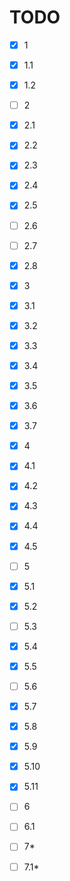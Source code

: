 # TODO

* [x] 1
* [x] 1.1
* [x] 1.2

* [ ] 2
* [x] 2.1
* [x] 2.2
* [x] 2.3
* [x] 2.4
* [x] 2.5
* [ ] 2.6
* [ ] 2.7
* [x] 2.8

* [x] 3
* [x] 3.1
* [x] 3.2
* [x] 3.3
* [x] 3.4
* [x] 3.5
* [x] 3.6
* [x] 3.7

* [x] 4
* [x] 4.1
* [x] 4.2
* [x] 4.3
* [x] 4.4
* [x] 4.5

* [ ] 5
* [x] 5.1
* [x] 5.2
* [ ] 5.3
* [x] 5.4
* [x] 5.5
* [ ] 5.6
* [x] 5.7
* [x] 5.8
* [x] 5.9
* [x] 5.10
* [x] 5.11

* [ ] 6
* [ ] 6.1

* [ ] 7*
* [ ] 7.1*
